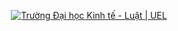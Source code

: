 <p align="center">
  <a href="https://www.uel.edu.vn/" title="Trường Đại học Kinh tế - Luật - ĐHQG HCM" style="border: none;">
    <img src="https://imgur.com/a/wl7n49K" alt="Trường Đại học Kinh tế - Luật | UEL">
  </a>
</p>
